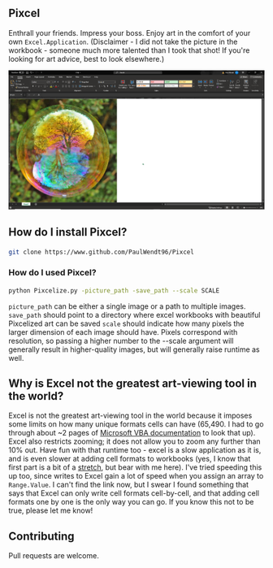 ## Pixcel
Enthrall your friends. Impress your boss. Enjoy art in the comfort of your own ```Excel.Application```. (Disclaimer - I did not take the picture in the workbook - someone much more talented than I took that shot! If you're looking for art advice, best to look elsewhere.)

<img src="/Sample/sample_soap.PNG" alt="Soap Bubble in Excel"/>

## How do I install Pixcel?
```bash
git clone https://www.github.com/PaulWendt96/Pixcel
```

### How do I used Pixcel?
```bash
python Pixcelize.py -picture_path -save_path --scale SCALE
```

```picture_path``` can be either a single image or a path to multiple images. ```save_path``` should point to a directory where excel workbooks with beautiful Pixcelized art can be saved ```scale``` should indicate how many pixels the larger dimension of each image should have. Pixels correspond with resolution, so passing a higher number to the --scale
argument will generally result in higher-quality images, but will generally raise runtime as well.

## Why is Excel not the greatest art-viewing tool in the world?
Excel is not the greatest art-viewing tool in the world because it imposes some limits on how many unique formats cells can have (65,490. I had to go through about ~2 pages of [Microsoft VBA documentation](https://docs.microsoft.com/en-us/office/vba/api/overview/) to look that up). Excel also restricts zooming; it does not allow you to zoom any further than 10% out. Have fun with that runtime too - excel is a slow application as it is, and is even slower at adding cell formats to workbooks (yes, I know that first part is a bit of a [stretch](https://fastexcel.wordpress.com/2011/05/25/xips-excel-calculations-per-second/), but bear with me here). I've tried speeding this up too, since writes to Excel gain a lot of speed when you assign an array to ```Range.Value```. I can't find the link now, but I swear I found something that says that Excel can only write cell formats cell-by-cell, and that adding cell formats one by one is the only way you can go. If you know this not to be true, please let me know!

## Contributing
Pull requests are welcome.
